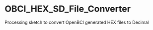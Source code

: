 OBCI_HEX_SD_File_Converter
==========================

Processing sketch to convert OpenBCI generated HEX files to Decimal

